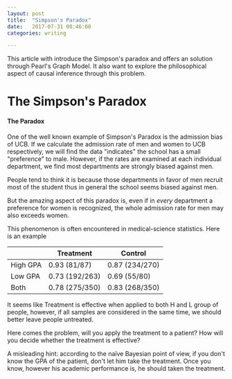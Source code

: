 ```yaml
---
layout: post
title:  "Simpson's Paradox"
date:   2017-07-31 00:46:00
categories: writing

---
```


This article with introduce the Simpson's paradox and offers an solution through Pearl's Graph Model. It also want to explore the philosophical aspect of causal inference through this problem.

# The Simpson's Paradox

#### The Paradox

One of the well known example of Simpson's Paradox is the admission bias of UCB. If we calculate the admission rate of men and women to UCB respectively, we will find the data "indicates" the school has a small "preference" to male. However, if the rates are examined at each individual department, we find most departments are strongly biased against men.

People tend to think it is because those departments in favor of men recruit most of the student thus in general the school seems biased against men.

But the amazing aspect of this paradox is, even if in *every* department a preference for women is recognized, the whole admission rate for men may also exceeds women.

This phenomenon is often encountered in medical-science statistics. Here is an example

|          | Treatment      | Control        |
|----------|----------------|----------------|
| High GPA | 0.93 (81/87)   | 0.87 (234/270) |
| Low GPA  | 0.73 (192/263) | 0.69 (55/80)   |
| Both     | 0.78 (275/350) | 0.83 (268/350) |

It seems like Treatment is effective when applied to both H and L group of people, however, if all samples are considered in the same time, we should better leave people untreated.

Here comes the problem, will you apply the treatment to a patient? How will you decide whether the treatment is effective?

A misleading hint: according to the naïve Bayesian point of view, if you don't know the GPA of the patient, don't let him take the treatment. Once you know, however his academic performance is, he should taken the treatment.